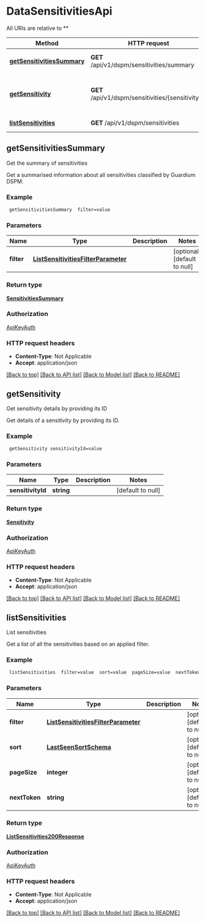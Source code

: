 # DataSensitivitiesApi

All URIs are relative to **

Method | HTTP request | Description
------------- | ------------- | -------------
[**getSensitivitiesSummary**](DataSensitivitiesApi.md#getSensitivitiesSummary) | **GET** /api/v1/dspm/sensitivities/summary | Get the summary of sensitivities
[**getSensitivity**](DataSensitivitiesApi.md#getSensitivity) | **GET** /api/v1/dspm/sensitivities/{sensitivityId} | Get sensitivity details by providing its ID
[**listSensitivities**](DataSensitivitiesApi.md#listSensitivities) | **GET** /api/v1/dspm/sensitivities | List sensitivities



## getSensitivitiesSummary

Get the summary of sensitivities

Get a summarised information about all sensitivities classified by Guardium DSPM.

### Example

```bash
 getSensitivitiesSummary  filter=value
```

### Parameters


Name | Type | Description  | Notes
------------- | ------------- | ------------- | -------------
 **filter** | [**ListSensitivitiesFilterParameter**](.md) |  | [optional] [default to null]

### Return type

[**SensitivitiesSummary**](SensitivitiesSummary.md)

### Authorization

[ApiKeyAuth](../README.md#ApiKeyAuth)

### HTTP request headers

- **Content-Type**: Not Applicable
- **Accept**: application/json

[[Back to top]](#) [[Back to API list]](../README.md#documentation-for-api-endpoints) [[Back to Model list]](../README.md#documentation-for-models) [[Back to README]](../README.md)


## getSensitivity

Get sensitivity details by providing its ID

Get details of a sensitivity by providing its ID.

### Example

```bash
 getSensitivity sensitivityId=value
```

### Parameters


Name | Type | Description  | Notes
------------- | ------------- | ------------- | -------------
 **sensitivityId** | **string** |  | [default to null]

### Return type

[**Sensitivity**](Sensitivity.md)

### Authorization

[ApiKeyAuth](../README.md#ApiKeyAuth)

### HTTP request headers

- **Content-Type**: Not Applicable
- **Accept**: application/json

[[Back to top]](#) [[Back to API list]](../README.md#documentation-for-api-endpoints) [[Back to Model list]](../README.md#documentation-for-models) [[Back to README]](../README.md)


## listSensitivities

List sensitivities

Get a list of all the sensitivities based on an applied filter.

### Example

```bash
 listSensitivities  filter=value  sort=value  pageSize=value  nextToken=value
```

### Parameters


Name | Type | Description  | Notes
------------- | ------------- | ------------- | -------------
 **filter** | [**ListSensitivitiesFilterParameter**](.md) |  | [optional] [default to null]
 **sort** | [**LastSeenSortSchema**](.md) |  | [optional] [default to null]
 **pageSize** | **integer** |  | [optional] [default to null]
 **nextToken** | **string** |  | [optional] [default to null]

### Return type

[**ListSensitivities200Response**](ListSensitivities200Response.md)

### Authorization

[ApiKeyAuth](../README.md#ApiKeyAuth)

### HTTP request headers

- **Content-Type**: Not Applicable
- **Accept**: application/json

[[Back to top]](#) [[Back to API list]](../README.md#documentation-for-api-endpoints) [[Back to Model list]](../README.md#documentation-for-models) [[Back to README]](../README.md)

